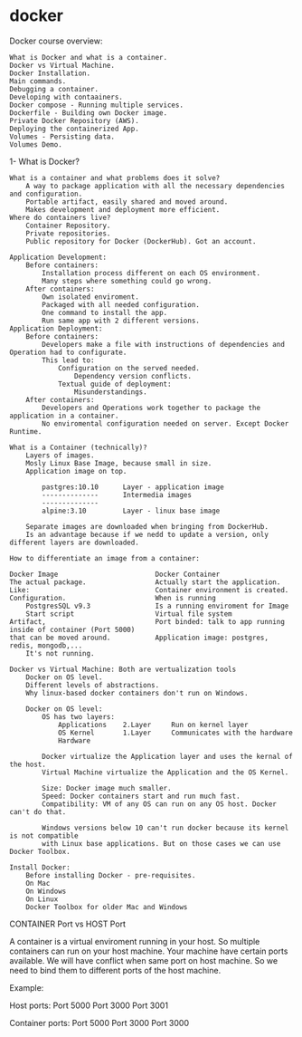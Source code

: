 # docker

Docker course overview:

    What is Docker and what is a container.
    Docker vs Virtual Machine.
    Docker Installation.
    Main commands.
    Debugging a container.
    Developing with contaainers.
    Docker compose - Running multiple services.
    Dockerfile - Building own Docker image.
    Private Docker Repository (AWS).
    Deploying the containerized App.
    Volumes - Persisting data.
    Volumes Demo.

1- What is Docker?

    What is a container and what problems does it solve?
        A way to package application with all the necessary dependencies and configuration.
        Portable artifact, easily shared and moved around.
        Makes development and deployment more efficient.
    Where do containers live? 
        Container Repository.
        Private repositories.
        Public repository for Docker (DockerHub). Got an account.
    
    Application Development:
        Before containers:
            Installation process different on each OS environment.
            Many steps where something could go wrong.
        After containers:
            Own isolated enviroment.
            Packaged with all needed configuration.
            One command to install the app.
            Run same app with 2 different versions.
    Application Deployment:
        Before containers:
            Developers make a file with instructions of dependencies and Operation had to configurate.
            This lead to:
                Configuration on the served needed.
                    Dependency version conflicts.
                Textual guide of deployment:
                    Misunderstandings.
        After containers:
            Developers and Operations work together to package the application in a container.
            No enviromental configuration needed on server. Except Docker Runtime.

    What is a Container (technically)?
        Layers of images.
        Mosly Linux Base Image, because small in size.
        Application image on top.

            pastgres:10.10      Layer - application image
            --------------      Intermedia images
            --------------
            alpine:3.10         Layer - linux base image

        Separate images are downloaded when bringing from DockerHub.
        Is an advantage because if we nedd to update a version, only different layers are downloaded.

    How to differentiate an image from a container:
    
    Docker Image                        Docker Container
    The actual package.                 Actually start the application.
    Like:                               Container environment is created.
    Configuration.                      When is running            
        PostgresSQL v9.3                Is a running enviroment for Image
        Start script                    Virtual file system
    Artifact,                           Port binded: talk to app running inside of container (Port 5000)
    that can be moved around.           Application image: postgres, redis, mongodb,...
        It's not running.

    Docker vs Virtual Machine: Both are vertualization tools
        Docker on OS level.
        Different levels of abstractions.
        Why linux-based docker containers don't run on Windows.

        Docker on OS level:
            OS has two layers:
                Applications    2.Layer     Run on kernel layer
                OS Kernel       1.Layer     Communicates with the hardware 
                Hardware

            Docker virtualize the Application layer and uses the kernal of the host.
            Virtual Machine virtualize the Application and the OS Kernel. 

            Size: Docker image much smaller.
            Speed: Docker containers start and run much fast.
            Compatibility: VM of any OS can run on any OS host. Docker can't do that.

            Windows versions below 10 can't run docker because its kernel is not compatible
            with Linux base applications. But on those cases we can use Docker Toolbox.

    Install Docker:
        Before installing Docker - pre-requisites.
        On Mac
        On Windows
        On Linux
        Docker Toolbox for older Mac and Windows


CONTAINER Port vs HOST Port

A container is a virtual enviroment running in your host.
So multiple containers can run on your host machine.
Your machine have certain ports available.
We will have conflict when same port on host machine.
So we need to bind them to different ports of the host machine.

Example:

Host ports:         Port 5000   Port 3000   Port 3001

Container ports:    Port 5000   Port 3000   Port 3000

